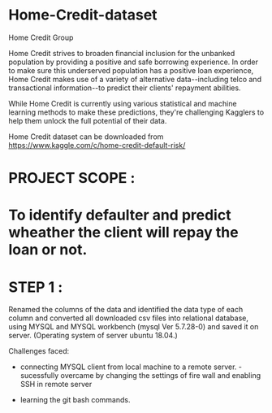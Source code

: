 # Home-Credit-dataset
Home Credit Group

Home Credit strives to broaden financial inclusion for the unbanked population by providing a positive and safe borrowing experience. In order to make sure this underserved population has a positive loan experience, Home Credit makes use of a variety of alternative data--including telco and transactional information--to predict their clients' repayment abilities.

While Home Credit is currently using various statistical and machine learning methods to make these predictions, they're challenging Kagglers to help them unlock the full potential of their data.

Home Credit dataset can be downloaded from https://www.kaggle.com/c/home-credit-default-risk/

# PROJECT SCOPE :
# To identify defaulter and predict wheather the client will repay the loan or not.

 # STEP 1 : 
 
Renamed the columns of the data and identified the data type of each column and converted all downloaded csv files into relational database, using MYSQL and MYSQL workbench  (mysql  Ver 5.7.28-0) and saved it on server. 
(Operating system of server  ubuntu 18.04.)

Challenges faced:

* connecting MYSQL client from local machine to a remote server. 
-sucessfully overcame by changing the settings of fire wall and enabling SSH in remote server  

* learning the git bash commands. 

